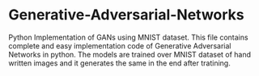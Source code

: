 # Generative-Adversarial-Networks
Python Implementation of GANs using MNIST dataset.
This file contains complete and easy implementation code of Generative Adversarial Networks in python.
The models are trained over MNIST dataset of hand written images and it generates the same in the end after tratining.

